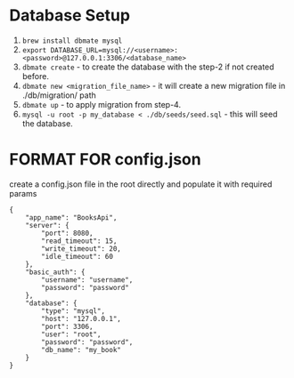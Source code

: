 # Database Setup

1. `brew install dbmate mysql`
2. `export DATABASE_URL=mysql://<username>:<password>@127.0.0.1:3306/<database_name>`
3. `dbmate create` - to create the database with the step-2 if not created before.
4. `dbmate new <migration_file_name>` - it will create a new migration file in ./db/migration/ path
5. `dbmate up` - to apply migration from step-4.
6. `mysql -u root -p my_database < ./db/seeds/seed.sql` - this will seed the database.

# FORMAT FOR config.json
create a config.json file in the root directly and populate it with required params
```
{
    "app_name": "BooksApi",
    "server": {
        "port": 8080,
        "read_timeout": 15,
        "write_timeout": 20,
        "idle_timeout": 60
    },
    "basic_auth": {
        "username": "username",
        "password": "password"
    },
    "database": {
        "type": "mysql",
        "host": "127.0.0.1",
        "port": 3306,
        "user": "root",
        "password": "password",
        "db_name": "my_book"
    }
}
```






